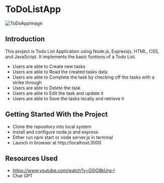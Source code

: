 # ToDoListApp
![ToDoAppImage](https://github.com/user-attachments/assets/5b0e2dc1-d6fa-4db1-96f8-bf6ec65b9774)
## Introduction
This project is Todo List Application using Node.js, Expressjs, HTML, CSS, and JavaScript. It implements the basic funtions of a Todo List.
- Users are able to Create new tasks
- Users are able to Read the created tasks data
- Users are able to Complete the task by checking off the tasks with a strike through
- Users are able to Delete the task
- Users are able to Edit the task and update it
- Users are able to Save the tasks locally and retrieve it

## Getting Started With the Project
- Clone the repository into local system
- Install and configure node.js and express
- Either run npm start or node server.js in terminal
- Launch in browser at http://localhost:3000

## Resources Used
- https://www.youtube.com/watch?v=G0jO8kUrg-I
- Chat GPT
